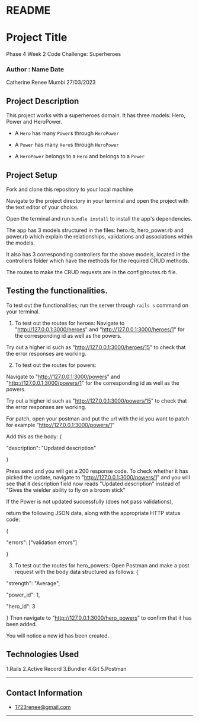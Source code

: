 # README
# Project Title
Phase 4 Week 2 Code Challenge: Superheroes

### Author : Name Date
Catherine Renee Mumbi 27/03/2023


## Project Description  
This project works with a superheroes domain. It has three models: Hero, Power and HeroPower. 

- A `Hero` has many `Power`s through `HeroPower`

- A `Power` has many `Hero`s through `HeroPower`

- A `HeroPower` belongs to a `Hero` and belongs to a `Power`



## Project Setup


Fork and clone this repository to your local machine

Navigate to the project directory in your terminal and open the project with the text editor of your choice.

Open the terminal and run `bundle install` to install the app's dependencies.

The app has 3 models structured in the files: hero.rb, hero_power.rb and power.rb which explain the relationships, validations and associations within the models.

It also has 3 corresponding controllers for the above models, located in the controllers folder which have the methods for the required CRUD methods.

The routes to make the CRUD requests are in the config/routes.rb file.

## Testing the functionalities.

To test out the functionalities; run the server through `rails s` command on your terminal. 

1. To test out the routes for heroes:
Navigate to "http://127.0.0.1:3000/heroes" and "http://127.0.0.1:3000/heroes/1" for the corresponding id as well as the powers. 

Try out a higher id such as "http://127.0.0.1:3000/heroes/15" to check that the error responses are 
working. 



2. To test out the routes for powers:

Navigate to "http://127.0.0.1:3000/powers" and "http://127.0.0.1:3000/powers/1" for the corresponding id as well as the powers. 

Try out a higher id such as "http://127.0.0.1:3000/powers/15" to check that the error responses are 
working. 

For patch, open your postman and put the url with the id you want to patch for example "http://127.0.0.1:3000/powers/1"

Add this as the body:
{

  "description": "Updated description"

}

Press send and you will get a 200 response code. To check whether it has picked the update, navigate to "http://127.0.0.1:3000/powers/1" and you will see that it description field now reads "Updated description" instead of "Gives the wielder ability to fly on a broom stick"

If the Power is not updated successfully (does not pass validations),

return the following JSON data, along with the appropriate HTTP status code:


{

  "errors": ["validation errors"]

}




3. To test out the routes for hero_powers:
Open Postman and make a post request with the body data structured as follows:
{

  "strength": "Average",

  "power_id": 1,

  "hero_id": 3

}
Then navigate to "http://127.0.0.1:3000/hero_powers" to confirm that it has been added.

You will notice a new id has been created.




 
## Technologies Used
1.Rails
2.Active Record
3.Bundler 
4.Git
5.Postman


*****

## Contact Information
* 1723renee@gmail.com
*****